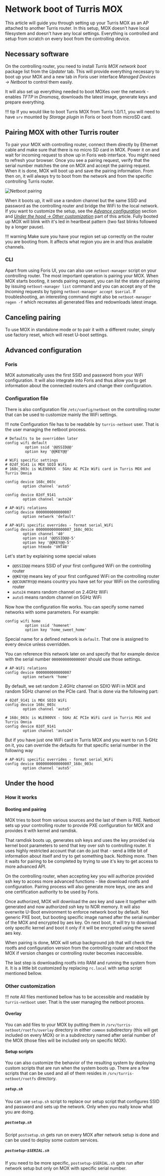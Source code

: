 # Network boot of Turris MOX

This article will guide you through setting up your Turris MOX as an AP
attached to another Turris router. In this setup, MOX doesn't have local
filesystem and doesn't have any local settings. Everything is controlled and
setup from scratch on every boot from the controlling device.

## Necessary software

On the controlling router, you need to install _Turris MOX network boot_
package list from the _Updater_ tab. This will provide everything necessary
to boot up your MOX and a new tab in Foris user interface _Managed Devices →
Netboot_ to control them easily.

It will also set up everything needed to boot MOXes over the network - enables
_TFTP_ in _Dnsmasq_, downloads the latest image, generate keys and prepare
everything.

!!! tip
    If you would like to boot Turris MOX from Turris 1.0/1.1,
    you will need to have `srv` mounted by _Storage plugin_ in Foris
    or boot from microSD card.

## Pairing MOX with other Turris router

To pair your MOX with controlling router, connect them directly by Ethernet
cable and make sure that there is no micro SD card in MOX. Power it on and wait
for incoming request to show up in Foris web interface. You might need to
refresh your browser. Once you see a pairing request, verify that the serial number
matches the one on MOX and accept the pairing request. When it is done, MOX will boot
up and save the pairing information. From then on, it will always try to boot
from the network and from the specific controlling Turris router.

![Netboot pairing](netboot-pairing.png)

When it boots up, it will use a random channel but the same SSID and password
as the controlling router and bridge the WiFi to the local network. If you want
to customize the setup, see the _[Advance configuration](#configuration-file)_
section and _[Under the hood -> Other customization](#other-customization)_
part of this article. Fully booted up MOX will blink with it's led in heartbeat
pattern (two fast blinks followed by a longer pause).

!!! warning
    Make sure you have your region set up correctly on the router you are
    booting from. It affects what region you are in and thus available channels.

### CLI

Apart from using Foris UI, you can also use `netboot-manager` script on
your controlling router. The most important operation is pairing your MOX. When
MOX starts booting, it sends pairing request, you can list the state of pairing
by issuing `netboot-manager list` command and you can accept any of the
_Incoming_ requests by typing `netboot-manager accept $serial`. If
troubleshooting, an interesting command might also be `netboot-manager regen -f`
which recreates all generated files and redownloads latest image.

## Canceling pairing

To use MOX in standalone mode or to pair it with a different router,
simply use factory reset, which will reset U-boot settings.

## Advanced configuration

### Foris

MOX automatically uses the first SSID and password from your WiFi
configuration. It will also integrate into Foris and thus allow you to get
information about the connected routers and change their configuration.

### Configuration file

There is also configuration file `/etc/config/netboot` on the controlling router that can
be used to customize mainly the WiFi settings.

!!! note
	Configuration file has to be readable by `turris-netboot` user. That is the
    user managing the netboot process.

```
# Defaults to be overridden later
config wifi default
         option ssid '@@SSID@@'
         option key '@@KEY@@'

# WiFi specific settings
# 02df_9141 is MOX SDIO WiFi
# 168c_003c is WLE900VX - 5GHz AC PCIe WiFi card in Turris MOX and Turris Omnia

config device 168c_003c
        option channel 'auto5'

config device 02df_9141
        option channel 'auto24'

# AP-WiFi relations
config device 0000000000000007
        option network 'default'

# AP-WiFi specific overrides - format serial_WiFi
config device 0000000000000007_168c_003c
        option channel '40'
        option ssid '@@SSID@@-5'
        option key '@@KEY@@-5'
        option htmode 'VHT40'
```

Let's start by explaining some special values

  * `@@SSID@@` means SSID of your first configured WiFi on the controlling router
  * `@@KEY@@` means key of your first configured WiFi on the controlling router
  * `@@COUNTRY@@` means country you have set for your WiFi on the controlling router
  * `auto24` means random channel on 2.4GHz WiFi
  * `auto5` means random channel on 5GHz WiFi

Now how the configuration file works. You can specify some named networks with some parameters.
For example:

```
config wifi home
         option ssid 'homenet'
         option key 'home_sweet_home'
```

Special name for a defined network is `default`. That one is assigned to every
device unless overridden.

You can reference this network later on and specify that for example device
with the serial number `0000000000000007` should use those settings.

```
# AP-WiFi relations
config device 0000000000000007
        option network 'home'
```

By default, we set random 2.4GHz channel on SDIO WiFi in MOX and random 5GHz
channel on the PCIe card. That is done via the following part:

```
# 02df_9141 is MOX SDIO WiFi
config device 168c_003c
        option channel 'auto5'

# 168c_003c is WLE900VX - 5GHz AC PCIe WiFi card in Turris MOX and Turris Omnia
config device 02df_9141
        option channel 'auto24'
```

But if you have just one WiFi card in Turris MOX and you want to run 5 GHz on it,
you can override the defaults for that specific serial number in the following way

```
# AP-WiFi specific overrides - format serial_WiFi
config device 0000000000000007_168c_003c
        option channel 'auto5'
```

## Under the hood

### How it works

#### Booting and pairing

MOX tries to boot from various sources and the last of them is PXE. Netboot
sets up your controlling router to provide PXE configuration for MOX and
provides it with kernel and ramdisk.

That ramdisk boots up, generates ssh keys and uses the key provided via
kernel boot parameters to send that key over ssh to controlling router. It uses
highly restricted account that can do just that - send a little bit of
information about itself and try to get something back. Nothing more. Then it
waits for pairing to be completed by trying to use it's key to get access to
more advanced API.

On the controlling router, when accepting key you will authorize provided
ssh key to access more advanced functions - like download rootfs and
configuration. Pairing process will also generate more keys, one aes and one
certification authority to be used by Foris.

Once authorized, MOX will download the _aes_ key and save it together with
generated and now authorized _ssh_ key to NOR memory. It will also overwrite
U-Boot environment to enforce network boot by default. Not generic PXE boot,
but booting specific image named after the serial number of the MOX and encrypted
by aes key. On next boot, it will try to download only specific kernel and
boot it only if it will be encrypted using the saved aes key.

When pairing is done, MOX will setup background job that will check the rootfs
and configuration version from the controlling router and reboot the MOX if
version changes or controlling router becomes inaccessible.

The last step is downloading rootfs into RAM and running the system from it. It is
a little bit customized by replacing `rc.local` with setup script mentioned
bellow.

### Other customization

!!! note
	All files mentioned bellow has to be accessible and readable by
    `turris-netboot` user. That is the user managing the netboot process.

#### Overlay

You can add files to your MOX by putting them in
`/srv/turris-netboot/rootfs/overlay` directory in either `common`
subdirectory (this will get included on every MOX) or in a subdirectory named
after serial number of the MOX (those files will be included only on specific
MOX).

#### Setup scripts

You can also customize the behavior of the resulting system by deploying custom
scripts that are run when the system boots up. There are a few scripts that can be
used and all of them resides in `/srv/turris-netboot/rootfs` directory.

##### `setup.sh`

You can use `setup.sh` script to replace our setup script that configures SSID and
password and sets up the network. Only when you really know what you are
doing.

##### `postsetup.sh`

Script `postsetup.sh` gets run on every MOX after network setup is done and can
be used to deploy some custom services.

##### `postsetup-$SERIAL.sh`

If you need to be more specific, `postsetup-$SERIAL.sh` gets run after network
setup but only on MOX with specific serial number.
